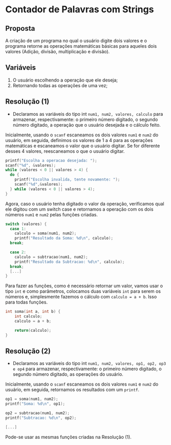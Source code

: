 # Contador de Palavras com Strings

## Proposta

A criação de um programa no qual o usuário digite dois valores e o programa retorne as operações matemáticas básicas para aqueles dois valores (Adição, divisão, multiplicação e divisão).

## Variáveis

1. O usuário escolhendo a operação que ele deseja;
2. Retornando todas as operações de uma vez;

## Resolução (1)

- Declaramos as variáveis do tipo int ``num1, num2, valores, calculo`` para armazenar, respectivamente: o primeiro número digitado, o segundo número digitado, a operação que o usuário desejada e o cálculo feito.

Inicialmente, usando o `scanf` escaneamos os dois valores ``num1`` e ``num2`` do usuário, em seguida, definimos os valores de 1 a 4 para as operações matemáticas e escaneamos o valor que o usuário digitar. Se for diferente desses 4 valores, reescaneamos o que o usuário digitar.
```c
printf("Escolha a operacao desejada: ");
scanf("%d", &valores);
while (valores < 0 || valores > 4) {
  do {
    printf("Escolha invalida, tente novamente: ");
    scanf("%d",&valores);
  } while (valores < 0 || valores > 4);  
}
```
Agora, caso o usuário tenha digitado o valor da operação, verificamos qual ele digitou com um switch case e retornamos a operação com os dois números ``num1`` e ``num2`` pelas funções criadas.
```c
switch (valores) {
  case 1:
    calculo = soma(num1, num2);
    printf("Resultado da Soma: %d\n", calculo);
  break;

  case 2:
    calculo = subtracao(num1, num2);
    printf("Resultado da Subtracao: %d\n", calculo);
  break;
  [...]
}
```
Para fazer as funções, como é necessário retornar um valor, vamos usar o tipo `int` e como parâmetros, colocamos duas variáveis `int` para serem os números e, simplesmente fazemos o cálculo com ``calculo = a + b``. Isso para todas funções.
```c
int soma(int a, int b) {
    int calculo;
    calculo = a + b;

    return(calculo);
}
```

## Resolução (2)

- Declaramos as variáveis do tipo int ``num1, num2, valores, op1, op2, op3 e op4`` para armazenar, respectivamente: o primeiro número digitado, o segundo número digitado, as operações do usuário.

Inicialmente, usando o `scanf` escaneamos os dois valores ``num1`` e ``num2`` do usuário, em seguida, retornamos os resultados com um `printf`.
```c
op1 = soma(num1, num2);
printf("Soma: %d\n", op1);

op2 = subtracao(num1, num2);
printf("Subtracao: %d\n", op2);

[...]
```

Pode-se usar as mesmas funções criadas na Resolução (1).

